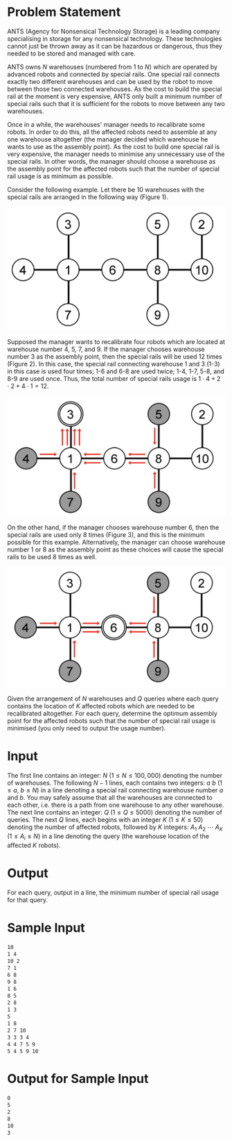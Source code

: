 # Problem Statement

ANTS (Agency for Nonsensical Technology Storage) is a leading company specialising in storage for any nonsensical technology. These technologies cannot just be thrown away as it can be hazardous or dangerous, thus they needed to be stored and managed with care.

ANTS owns $N$ warehouses (numbered from $1$ to $N$) which are operated by advanced robots and connected by special rails. One special rail connects exactly two different warehouses and can be used by the robot to move between those two connected warehouses. As the cost to build the special rail at the moment is very expensive, ANTS only built a minimum number of special rails such that it is sufficient for the robots to move between any two warehouses.

Once in a while, the warehouses' manager needs to recalibrate some robots. In order to do this, all the affected robots need to assemble at any one warehouse altogether (the manager decided which warehouse he wants to use as the assembly point). As the cost to build one special rail is very expensive, the manager needs to minimise any unnecessary use of the special rails. In other words, the manager should choose a warehouse as the assembly point for the affected robots such that the number of special rail usage is as minimum as possible.

Consider the following example. Let there be $10$ warehouses with the special rails are arranged in the following way (Figure 1).

![IMAGE](icpc-jakarta-2017-tree-1.png)

Supposed the manager wants to recalibrate four robots which are located at warehouse number 4, 5, 7, and 9. If the manager chooses warehouse number 3 as the assembly point, then the special rails will be used 12 times (Figure 2). In this case, the special rail connecting warehouse 1 and 3 (1-3) in this case is used four times; 1-6 and 6-8 are used twice; 1-4, 1-7, 5-8, and 8-9 are used once. Thus, the total number of special rails usage is $1 \cdot 4 + 2 \cdot 2 + 4 \cdot 1 = 12$.

![IMAGE](icpc-jakarta-2017-tree-2.png)

On the other hand, if the manager chooses warehouse number 6, then the special rails are used only 8 times (Figure 3), and this is the minimum possible for this example. Alternatively, the manager can choose warehouse number 1 or 8 as the assembly point as these choices will cause the special rails to be used 8 times as well.

![IMAGE](icpc-jakarta-2017-tree-3.png)

Given the arrangement of $N$ warehouses and $Q$ queries where each query contains the location of $K$ affected robots which are needed to be recalibrated altogether. For each query, determine the optimum assembly point for the affected robots such that the number of special rail usage is minimised (you only need to output the usage number).

# Input

The first line contains an integer: $N$ $(1 \leq N \leq 100{,}000)$ denoting the number of warehouses. The following $N - 1$ lines, each contains two integers: $a~b$ $(1 \leq a,~b \leq N)$ in a line denoting a special rail connecting warehouse number $a$ and $b$. You may safely assume that all the warehouses are connected to each other, i.e. there is a path from one warehouse to any other warehouse. The next line contains an integer: $Q$ $(1 \leq Q \leq 5000)$ denoting the number of queries. The next $Q$ lines, each begins with an integer $K$ $(1 \leq K \leq 50)$ denoting the number of affected robots, followed by $K$ integers: $A_1~A_2~\cdots~A_K$ $(1 \leq A_i \leq N)$ in a line denoting the query (the warehouse location of the affected $K$ robots).

# Output

For each query, output in a line, the minimum number of special rail usage for that query.

# Sample Input
```
10
1 4
10 2
7 1
6 8
9 8
1 6
8 5
2 8
1 3
5
1 8
2 7 10
3 3 3 4
4 4 7 5 9
5 4 5 9 10
```
# Output for Sample Input
```
0
5
2
8
10
3
```